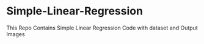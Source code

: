 # Simple-Linear-Regression
This Repo Contains Simple Linear Regression Code with dataset and Output Images
